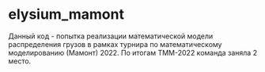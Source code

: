 # elysium_mamont
Данный код - попытка реализации математической модели распределения грузов в рамках турнира по математическому моделированию (Мамонт) 2022.
По итогам ТММ-2022 команда заняла 2 место.

